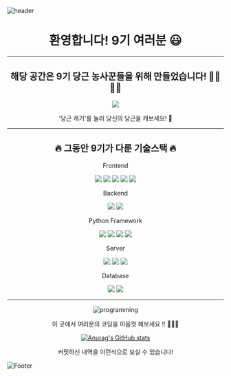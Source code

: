 ![header](https://capsule-render.vercel.app/api?type=waving&color=auto&height=100&section=header&text=9oogle&fontSize=100)

# <div align = 'center'> 환영합니다! 9기 여러분 😃 </div>
***

## <div align = 'center'> 해당 공간은 9기 당근 농사꾼들을 위해 만들었습니다! 👩‍🌾🧑‍🌾 </div>

<div align="center">
  
<a href="https://github.com/Carrot-1day-1commit"><img src="https://hits.seeyoufarm.com/api/count/incr/badge.svg?url=https%3A%2F%2Fgithub.com%2FCarrot-1day-1commit%2FWelcome_9oogle&count_bg=%23C27F29&title_bg=%234D4949&icon=aiqfome.svg&icon_color=%23F9F3F3&title=%EB%8B%B9%EA%B7%BC%EC%BA%90%EA%B8%B0&edge_flat=false)"/></a>
 
'당근 캐기'를 눌러 당신의 당근을 캐보세요! 🥕
 
</div>

***
  
## <div align = 'center'> 🔥 그동안 9기가 다룬 기술스택 🔥 </div>
<div align = 'center'>

  Frontend
  
<img src="https://img.shields.io/badge/당근-43B02A?style=flat-square&logo=Instacart&logoColor=white"/>
<img src="https://img.shields.io/badge/HTML-E34F26?style=flat-square&logo=HTML5&logoColor=white"/>
<img src="https://img.shields.io/badge/CSS-1572B6?style=flat-square&logo=CSS3&logoColor=white"/>
<img src="https://img.shields.io/badge/JS-F7DF1E?style=flat-square&logo=JavaScript&logoColor=white"/>
<img src="https://img.shields.io/badge/Postman-FF6C37?style=flat-square&logo=Postman&logoColor=white"/>


  Backend
  
<img src="https://img.shields.io/badge/Python-3776AB?style=flat-square&logo=Python&logoColor=white"/>
<img src="https://img.shields.io/badge/CLI-4D4D4D?style=flat-square&logo=Windows Terminal&logoColor=white"/>
  
  Python Framework
  
<img src="https://img.shields.io/badge/Selenium-43B02A?style=flat-square&logo=Selenium&logoColor=white"/>
<img src="https://img.shields.io/badge/Keras-D00000?style=flat-square&logo=Keras&logoColor=white"/>
<img src="https://img.shields.io/badge/TensorFlow-FF6F00?style=flat-square&logo=TensorFlow&logoColor=white"/>
<img src="https://img.shields.io/badge/Scikit_learn-F7931E?style=flat-square&logo=scikit-learn&logoColor=white"/>

  
  Server
  
<img src="https://img.shields.io/badge/GitHub-181717?style=flat-square&logo=GitHub&logoColor=white"/>
<img src="https://img.shields.io/badge/Flask-000000?style=flat-square&logo=Flask&logoColor=white"/>
<img src="https://img.shields.io/badge/Docker-2496ED?style=flat-square&logo=Docker&logoColor=white"/>

  Database
   
<img src="https://img.shields.io/badge/SQLite-003B57?style=flat-square&logo=SQLite&logoColor=white"/>
<img src="https://img.shields.io/badge/MongoDB-47A248?style=flat-square&logo=MongoDB&logoColor=white"/>

  ***


![programming](https://user-images.githubusercontent.com/75519839/155273124-2783c0ff-329c-4318-bce7-bc3b3e2eaaad.gif)

이 곳에서 여러분의 코딩을 마음컷 해보세요 !! 👨🏻‍💻
  

  
[![Anurag's GitHub stats](https://github-readme-stats.vercel.app/api?username=godhin)](https://github.com/Carrot-1day-1commit) 

 커밋하신 내역을 이런식으로 보실 수 있습니다!
  
</div>

![Footer](https://capsule-render.vercel.app/api?type=waving&color=auto&height=200&section=footer)
